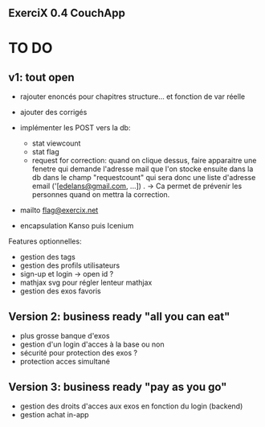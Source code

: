 ## ExerciX 0.4 CouchApp

TO DO 
=====


v1: tout open
-------------

* rajouter enoncés pour chapitres structure... et fonction de var réelle
* ajouter des corrigés

* implémenter les POST vers la db:
  * stat viewcount
  * stat flag
  * request for correction: quand on clique dessus, faire apparaitre une fenetre qui demande l'adresse mail que l'on stocke ensuite dans la db dans le champ "requestcount" qui sera donc une liste d'adresse email ('[edelans@gmail.com, ...]) . -> Ca permet de prévenir les personnes quand on mettra la correction.
* mailto flag@exercix.net
* encapsulation Kanso puis Icenium


Features optionnelles:
* gestion des tags
* gestion des profils utilisateurs 
* sign-up et login -> open id ?
* mathjax svg pour régler lenteur mathjax
* gestion des exos favoris


Version 2: business ready "all you can eat"
-------------------------------------------
* plus grosse banque d'exos
* gestion d'un login d'acces à la base ou non
* sécurité pour protection des exos ?
* protection acces simultané
 

Version 3: business ready "pay as you go"
-----------------------------------------
- gestion des droits d'acces aux exos en fonction du login (backend)
- gestion achat in-app
